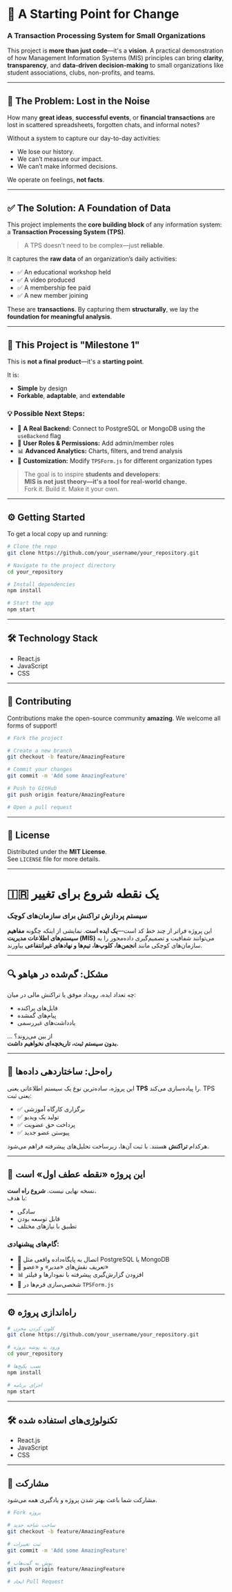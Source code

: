 # 🚀 A Starting Point for Change  
### A Transaction Processing System for Small Organizations

This project is **more than just code**—it's a **vision**. A practical demonstration of how Management Information Systems (MIS) principles can bring **clarity**, **transparency**, and **data-driven decision-making** to small organizations like student associations, clubs, non-profits, and teams.

---

## 🧩 The Problem: Lost in the Noise

How many **great ideas**, **successful events**, or **financial transactions** are lost in scattered spreadsheets, forgotten chats, and informal notes?

Without a system to capture our day-to-day activities:
- We lose our history.
- We can’t measure our impact.
- We can’t make informed decisions.

We operate on feelings, **not facts**.

---

## ✅ The Solution: A Foundation of Data

This project implements the **core building block** of any information system: a **Transaction Processing System (TPS)**.

> A TPS doesn’t need to be complex—just **reliable**.

It captures the **raw data** of an organization’s daily activities:

- ✅ An educational workshop held  
- ✅ A video produced  
- ✅ A membership fee paid  
- ✅ A new member joining  

These are **transactions**. By capturing them **structurally**, we lay the **foundation for meaningful analysis**.

---

## 🧱 This Project is "Milestone 1"

This is **not a final product**—it's a **starting point**.

It is:
- **Simple** by design  
- **Forkable**, **adaptable**, and **extendable**

### 💡 Possible Next Steps:
- 🔗 **A Real Backend:** Connect to PostgreSQL or MongoDB using the `useBackend` flag  
- 👤 **User Roles & Permissions:** Add admin/member roles  
- 📊 **Advanced Analytics:** Charts, filters, and trend analysis  
- 🔧 **Customization:** Modify `TPSForm.js` for different organization types  

> The goal is to inspire **students and developers**:  
> **MIS is not just theory—it's a tool for real-world change.**  
> Fork it. Build it. Make it your own.

---

## ⚙️ Getting Started

To get a local copy up and running:

```bash
# Clone the repo
git clone https://github.com/your_username/your_repository.git

# Navigate to the project directory
cd your_repository

# Install dependencies
npm install

# Start the app
npm start
```

---

## 🛠️ Technology Stack

- React.js  
- JavaScript  
- CSS

---

## 🤝 Contributing

Contributions make the open-source community **amazing**. We welcome all forms of support!

```bash
# Fork the project

# Create a new branch
git checkout -b feature/AmazingFeature

# Commit your changes
git commit -m 'Add some AmazingFeature'

# Push to GitHub
git push origin feature/AmazingFeature

# Open a pull request
```

---

## 📜 License

Distributed under the **MIT License**.  
See `LICENSE` file for more details.

---

# 🇮🇷 یک نقطه شروع برای تغییر  
### سیستم پردازش تراکنش برای سازمان‌های کوچک

این پروژه فراتر از چند خط کد است—**یک ایده است**. نمایشی از اینکه چگونه **مفاهیم سیستم‌های اطلاعات مدیریت (MIS)** می‌توانند شفافیت و تصمیم‌گیری داده‌محور را به سازمان‌های کوچکی مانند **انجمن‌ها، کلوپ‌ها، تیم‌ها و نهادهای غیرانتفاعی** بیاورند.

---

## 🔍 مشکل: گم‌شده در هیاهو

چه تعداد ایده‌، رویداد موفق یا تراکنش مالی در میان:
- فایل‌های پراکنده  
- پیام‌های گمشده  
- یادداشت‌های غیررسمی  

... از بین می‌روند؟  
**بدون سیستم ثبت، تاریخچه‌ای نخواهیم داشت.**

---

## 🔧 راه‌حل: ساختاردهی داده‌ها

این پروژه، ساده‌ترین نوع یک سیستم اطلاعاتی یعنی **TPS** را پیاده‌سازی می‌کند. TPS یعنی ثبت:

- ✅ برگزاری کارگاه آموزشی  
- ✅ تولید یک ویدیو  
- ✅ پرداخت حق عضویت  
- ✅ پیوستن عضو جدید  

هرکدام **تراکنش** هستند. با ثبت آن‌ها، زیرساخت تحلیل‌های پیشرفته فراهم می‌شود.

---

## 🧱 این پروژه «نقطه عطف اول» است

نسخه نهایی نیست. **شروع راه است.**  
با هدف:
- سادگی  
- قابل توسعه بودن  
- تطبیق با نیازهای مختلف

### گام‌های پیشنهادی:
- 🔗 اتصال به پایگاه‌داده واقعی مثل PostgreSQL یا MongoDB  
- 👤 تعریف نقش‌های «مدیر» و «عضو»  
- 📊 افزودن گزارش‌گیری پیشرفته با نمودارها و فیلتر  
- 🔧 شخصی‌سازی فرم‌ها در `TPSForm.js`  

---

## ⚙️ راه‌اندازی پروژه

```bash
# کلون کردن مخزن
git clone https://github.com/your_username/your_repository.git

# ورود به پوشه پروژه
cd your_repository

# نصب پکیج‌ها
npm install

# اجرای برنامه
npm start
```

---

## 🛠️ تکنولوژی‌های استفاده شده

- React.js  
- JavaScript  
- CSS

---

## 🤝 مشارکت

مشارکت شما باعث بهتر شدن پروژه و یادگیری همه می‌شود.

```bash
# Fork پروژه

# ساخت شاخه جدید
git checkout -b feature/AmazingFeature

# ثبت تغییرات
git commit -m 'Add some AmazingFeature'

# پوش به گیت‌هاب
git push origin feature/AmazingFeature

# ایجاد Pull Request
```

